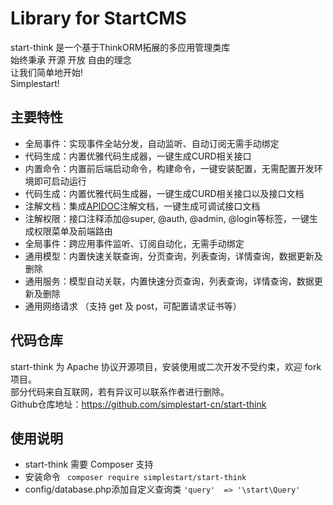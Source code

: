 # Library for StartCMS
start-think 是一个基于ThinkORM拓展的多应用管理类库  
始终秉承 开源 开放 自由的理念  
让我们简单地开始!  
Simplestart!  

## 主要特性
- 全局事件：实现事件全站分发，自动监听、自动订阅无需手动绑定
- 代码生成：内置优雅代码生成器，一键生成CURD相关接口
- 内置命令：内置前后端启动命令，构建命令，一键安装配置，无需配置开发环境即可启动运行
- 代码生成：内置优雅代码生成器，一键生成CURD相关接口以及接口文档
- 注解文档：集成[APIDOC](https://apidocjs.com)注解文档，一键生成可调试接口文档
- 注解权限：接口注释添加@super, @auth, @admin, @login等标签，一键生成权限菜单及前端路由
- 全局事件：跨应用事件监听、订阅自动化，无需手动绑定
- 通用模型：内置快速关联查询，分页查询，列表查询，详情查询，数据更新及删除
- 通用服务：模型自动关联，内置快速分页查询，列表查询，详情查询，数据更新及删除
- 通用网络请求 （支持 get 及 post，可配置请求证书等）
## 代码仓库
start-think 为 Apache 协议开源项目，安装使用或二次开发不受约束，欢迎 fork 项目。  
部分代码来自互联网，若有异议可以联系作者进行删除。  
Github仓库地址：https://github.com/simplestart-cn/start-think

## 使用说明
* start-think 需要 Composer 支持
* 安装命令 ` composer require simplestart/start-think`
* config/database.php添加自定义查询类 `'query'  => '\start\Query'`